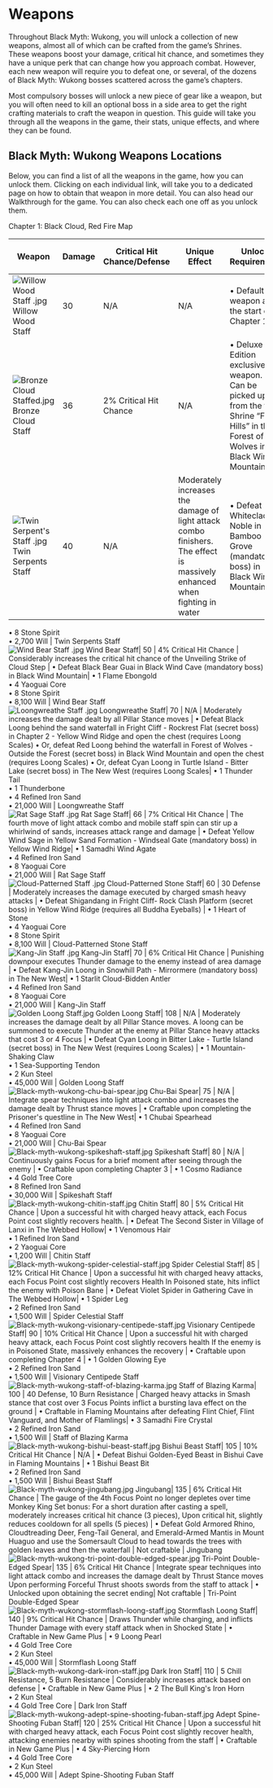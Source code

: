 # Weapons

Throughout Black Myth: Wukong, you will unlock a collection of new weapons, almost all of which can be crafted from the game’s Shrines. These weapons boost your damage, critical hit chance, and sometimes they have a unique perk that can change how you approach combat. However, each new weapon will require you to defeat one, or several, of the dozens of Black Myth: Wukong bosses scattered across the game’s chapters. 

Most compulsory bosses will unlock a new piece of gear like a weapon, but you will often need to kill an optional boss in a side area to get the right crafting materials to craft the weapon in question. This guide will take you through all the weapons in the game, their stats, unique effects, and where they can be found. 

## Black Myth: Wukong Weapons Locations

Below, you can find a list of all the weapons in the game, how you can unlock them. Clicking on each individual link, will take you to a dedicated page on how to obtain that weapon in more detail. You can also head our Walkthrough for the game. You can also check each one off as you unlock them. 

Chapter 1: Black Cloud, Red Fire Map

Weapon | Damage | Critical Hit Chance/Defense | Unique Effect | Unlock Requirement | Crafting Ingredients Needed | Collected   
---|---|---|---|---|---|---  
![Willow Wood Staff .jpg](https://oyster.ignimgs.com/mediawiki/apis.ign.com/black-myth-wukong/d/d3/Willow_Wood_Staff_.jpg) Willow Wood Staff| 30 | N/A | N/A | • Default weapon at the start of Chapter 1 | Not craftable | Willow Wood Staff  
![Bronze Cloud Staffed.jpg](https://oyster.ignimgs.com/mediawiki/apis.ign.com/black-myth-wukong/4/4e/Bronze_Cloud_Staffed.jpg) Bronze Cloud Staff| 36 | 2% Critical Hit Chance | N/A | • Deluxe Edition exclusive weapon. • Can be picked up from the first Shrine “Front Hills” in the Forest of Wolves in Black Wind Mountain| Not craftable | Bronze Cloud Staff  
![Twin Serpent's Staff .jpg](https://oyster.ignimgs.com/mediawiki/apis.ign.com/black-myth-wukong/8/81/Twin_Serpent%27s_Staff_.jpg) Twin Serpents Staff| 40 | N/A | Moderately increases the damage of light attack combo finishers. The effect is massively enhanced when fighting in water | • Defeat Whiteclad Noble in Bamboo Grove (mandatory boss) in Black Wind Mountain| • 1 Jade Fang  
• 8 Stone Spirit  
• 2,700 Will | Twin Serpents Staff  
![Wind Bear Staff .jpg](https://oyster.ignimgs.com/mediawiki/apis.ign.com/black-myth-wukong/1/1e/Wind_Bear_Staff_.jpg) Wind Bear Staff| 50 | 4% Critical Hit Chance | Considerably increases the critical hit chance of the Unveiling Strike of Cloud Step | • Defeat Black Bear Guai in Black Wind Cave (mandatory boss) in Black Wind Mountain| • 1 Flame Ebongold  
• 4 Yaoguai Core  
• 8 Stone Spirit  
• 8,100 Will | Wind Bear Staff  
![Loongwreathe Staff .jpg](https://oyster.ignimgs.com/mediawiki/apis.ign.com/black-myth-wukong/d/d9/Loongwreathe_Staff_.jpg) Loongwreathe Staff| 70 | N/A | Moderately increases the damage dealt by all Pillar Stance moves | • Defeat Black Loong behind the sand waterfall in Fright Cliff - Rockrest Flat (secret boss) in Chapter 2 - Yellow Wind Ridge and open the chest (requires Loong Scales) • Or, defeat Red Loong behind the waterfall in Forest of Wolves - Outside the Forest (secret boss) in Black Wind Mountain and open the chest (requires Loong Scales) • Or, defeat Cyan Loong in Turtle Island - Bitter Lake (secret boss) in The New West (requires Loong Scales| • 1 Thunder Tail  
• 1 Thunderbone  
• 4 Refined Iron Sand  
• 21,000 Will | Loongwreathe Staff  
![Rat Sage Staff .jpg](https://oyster.ignimgs.com/mediawiki/apis.ign.com/black-myth-wukong/1/1b/Rat_Sage_Staff_.jpg) Rat Sage Staff| 66 | 7% Critical Hit Chance | The fourth move of light attack combo and mobile staff spin can stir up a whirlwind of sands, increases attack range and damage | • Defeat Yellow Wind Sage in Yellow Sand Formation - Windseal Gate (mandatory boss) in Yellow Wind Ridge| • 1 Samadhi Wind Agate  
• 4 Refined Iron Sand  
• 8 Yaoguai Core  
• 21,000 Will | Rat Sage Staff  
![Cloud-Patterned Staff .jpg](https://oyster.ignimgs.com/mediawiki/apis.ign.com/black-myth-wukong/0/0d/Cloud-Patterned_Staff_.jpg) Cloud-Patterned Stone Staff| 60 | 30 Defense | Moderately increases the damage executed by charged smash heavy attacks | • Defeat Shigandang in Fright Cliff- Rock Clash Platform (secret boss) in Yellow Wind Ridge (requires all Buddha Eyeballs) | • 1 Heart of Stone  
• 4 Yaoguai Core  
• 8 Stone Spirit  
• 8,100 Will | Cloud-Patterned Stone Staff  
![Kang-Jin Staff .jpg](https://oyster.ignimgs.com/mediawiki/apis.ign.com/black-myth-wukong/6/69/Kang-Jin_Staff_.jpg) Kang-Jin Staff| 70 | 6% Critical Hit Chance | Punishing downpour executes Thunder damage to the enemy instead of area damage | • Defeat Kang-Jin Loong in Snowhill Path - Mirrormere (mandatory boss) in The New West| • 1 Starlit Cloud-Bidden Antler  
• 4 Refined Iron Sand  
• 8 Yaoguai Core  
• 21,000 Will | Kang-Jin Staff  
![Golden Loong Staff.jpg](https://oyster.ignimgs.com/mediawiki/apis.ign.com/black-myth-wukong/1/14/Golden_Loong_Staff.jpg) Golden Loong Staff| 108 | N/A | Moderately increases the damage dealt by all Pillar Stance moves. A loong can be summoned to execute Thunder at the enemy at Pillar Stance heavy attacks that cost 3 or 4 Focus | • Defeat Cyan Loong in Bitter Lake - Turtle Island (secret boss) in The New West (requires Loong Scales) | • 1 Mountain-Shaking Claw  
• 1 Sea-Supporting Tendon  
• 2 Kun Steel  
• 45,000 Will | Golden Loong Staff  
![Black-myth-wukong-chu-bai-spear.jpg](https://oyster.ignimgs.com/mediawiki/apis.ign.com/black-myth-wukong/0/0a/Black-myth-wukong-chu-bai-spear.jpg) Chu-Bai Spear| 75 | N/A | Integrate spear techniques into light attack combo and increases the damage dealt by Thrust stance moves | • Craftable upon completing the Prisoner's questline in The New West| • 1 Chubai Spearhead  
• 4 Refined Iron Sand  
• 8 Yaoguai Core  
• 21,000 Will | Chu-Bai Spear  
![Black-myth-wukong-spikeshaft-staff.jpg](https://oyster.ignimgs.com/mediawiki/apis.ign.com/black-myth-wukong/b/bc/Black-myth-wukong-spikeshaft-staff.jpg) Spikeshaft Staff| 80 | N/A | Continuously gains Focus for a brief moment after seeing through the enemy | • Craftable upon completing Chapter 3 | • 1 Cosmo Radiance  
• 4 Gold Tree Core  
• 8 Refined Iron Sand  
• 30,000 Will | Spikeshaft Staff  
![Black-myth-wukong-chitin-staff.jpg](https://oyster.ignimgs.com/mediawiki/apis.ign.com/black-myth-wukong/e/e3/Black-myth-wukong-chitin-staff.jpg) Chitin Staff| 80 | 5% Critical Hit Chance | Upon a successful hit with charged heavy attack, each Focus Point cost slightly recovers health. | • Defeat The Second Sister in Village of Lanxi in The Webbed Hollow| • 1 Venomous Hair  
• 1 Refined Iron Sand  
• 2 Yaoguai Core  
• 1,200 Will | Chitin Staff  
![Black-myth-wukong-spider-celestial-staff.jpg](https://oyster.ignimgs.com/mediawiki/apis.ign.com/black-myth-wukong/c/c7/Black-myth-wukong-spider-celestial-staff.jpg) Spider Celestial Staff| 85 | 12% Critical Hit Chance | Upon a successful hit with charged heavy attacks, each Focus Point cost slightly recovers Health In Poisoned state, hits inflict the enemy with Poison Bane | • Defeat Violet Spider in Gathering Cave in The Webbed Hollow| • 1 Spider Leg  
• 2 Refined Iron Sand   
• 1,500 Will | Spider Celestial Staff  
![Black-myth-wukong-visionary-centipede-staff.jpg](https://oyster.ignimgs.com/mediawiki/apis.ign.com/black-myth-wukong/2/21/Black-myth-wukong-visionary-centipede-staff.jpg) Visionary Centipede Staff| 90 | 10% Critical Hit Chance | Upon a successful hit with charged heavy attack, each Focus Point cost slightly recovers health If the enemy is in Poisoned State, massively enhances the recovery | • Craftable upon completing Chapter 4 | • 1 Golden Glowing Eye  
• 2 Refined Iron Sand  
• 1,500 Will | Visionary Centipede Staff  
![Black-myth-wukong-staff-of-blazing-karma.jpg](https://oyster.ignimgs.com/mediawiki/apis.ign.com/black-myth-wukong/c/cf/Black-myth-wukong-staff-of-blazing-karma.jpg) Staff of Blazing Karma| 100 | 40 Defense, 10 Burn Resistance | Charged heavy attacks in Smash stance that cost over 3 Focus Points inflict a bursting lava effect on the ground | • Craftable in Flaming Mountains after defeating Flint Chief, Flint Vanguard, and Mother of Flamlings| • 3 Samadhi Fire Crystal  
• 2 Refined Iron Sand  
• 1,500 Will | Staff of Blazing Karma  
![Black-myth-wukong-bishui-beast-staff.jpg](https://oyster.ignimgs.com/mediawiki/apis.ign.com/black-myth-wukong/9/94/Black-myth-wukong-bishui-beast-staff.jpg) Bishui Beast Staff| 105 | 10% Critical Hit Chance | N/A | • Defeat Bishui Golden-Eyed Beast in Bishui Cave in Flaming Mountains | • 1 Bishui Beast Bit  
• 2 Refined Iron Sand  
• 1,500 Will | Bishui Beast Staff  
![Black-myth-wukong-jingubang.jpg](https://oyster.ignimgs.com/mediawiki/apis.ign.com/black-myth-wukong/2/2c/Black-myth-wukong-jingubang.jpg) Jingubang| 135 | 6% Critical Hit Chance | The gauge of the 4th Focus Point no longer depletes over time Monkey King Set bonus: For a short duration after casting a spell, moderately increases critical hit chance (3 pieces), Upon critical hit, slightly reduces cooldown for all spells (5 pieces) | • Defeat Gold Armored Rhino, Cloudtreading Deer, Feng-Tail General, and Emerald-Armed Mantis in Mount Huaguo and use the Somersault Cloud to head towards the trees with golden leaves and then the waterfall | Not craftable | Jingubang  
![Black-myth-wukong-tri-point-double-edged-spear.jpg](https://oyster.ignimgs.com/mediawiki/apis.ign.com/black-myth-wukong/8/82/Black-myth-wukong-tri-point-double-edged-spear.jpg) Tri-Point Double-Edged Spear| 135 | 6% Critical Hit Chance | Integrate spear techniques into light attack combo and increases the damage dealt by Thrust Stance moves Upon performing Forceful Thrust shoots swords from the staff to attack | • Unlocked upon obtaining the secret ending| Not craftable | Tri-Point Double-Edged Spear  
![Black-myth-wukong-stormflash-loong-staff.jpg](https://oyster.ignimgs.com/mediawiki/apis.ign.com/black-myth-wukong/8/82/Black-myth-wukong-stormflash-loong-staff.jpg) Stormflash Loong Staff| 140 | 9% Critical Hit Chance | Draws Thunder while charging, and inflicts Thunder Damage with every staff attack when in Shocked State | • Craftable in New Game Plus | • 9 Loong Pearl  
• 4 Gold Tree Core  
• 2 Kun Steel  
• 45,000 Will | Stormflash Loong Staff  
![Black-myth-wukong-dark-iron-staff.jpg](https://oyster.ignimgs.com/mediawiki/apis.ign.com/black-myth-wukong/8/88/Black-myth-wukong-dark-iron-staff.jpg) Dark Iron Staff| 110 | 5 Chill Resistance, 5 Burn Resistance | Considerably increases attack based on defense | • Craftable in New Game Plus | • 2 The Bull King's Iron Horn  
• 2 Kun Steal  
• 4 Gold Tree Core | Dark Iron Staff  
![Black-myth-wukong-adept-spine-shooting-fuban-staff.jpg](https://oyster.ignimgs.com/mediawiki/apis.ign.com/black-myth-wukong/c/c3/Black-myth-wukong-adept-spine-shooting-fuban-staff.jpg) Adept Spine-Shooting Fuban Staff| 120 | 25% Critical Hit Chance | Upon a successful hit with charged heavy attack, each Focus Point cost slightly recover health, attacking enemies nearby with spines shooting from the staff | • Craftable in New Game Plus | • 4 Sky-Piercing Horn  
• 4 Gold Tree Core  
• 2 Kun Steel  
• 45,000 Will | Adept Spine-Shooting Fuban Staff